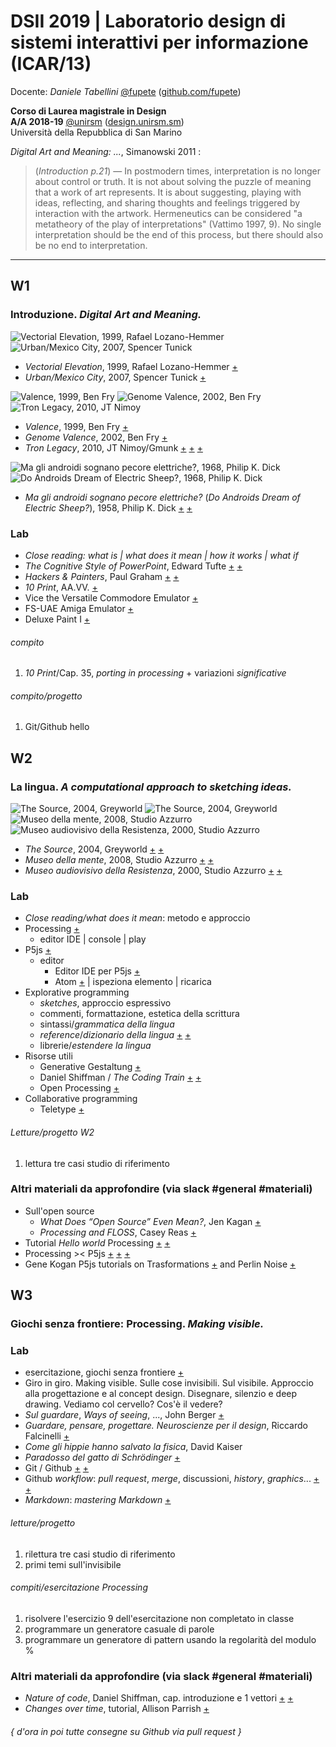 # DSII 2019 | Laboratorio design di sistemi interattivi per informazione (ICAR/13)

Docente: _Daniele Tabellini_ [@fupete](http://twitter.com/fupete) ([github.com/fupete](http://github.com/fupete))  

**Corso di Laurea magistrale in Design**   
**A/A 2018-19** [@unirsm](http://twitter.com/unirsm) ([design.unirsm.sm](http://design.unirsm.sm))  
Università della Repubblica di San Marino

_Digital Art and Meaning: ..._, Simanowski 2011 :
> (_Introduction p.21_) — In postmodern times, interpretation is no longer about control or truth. It is not about solving the puzzle of meaning that a work of art represents. It is about suggesting, playing with ideas, reflecting, and sharing thoughts and feelings triggered by interaction with the artwork. Hermeneutics can be considered "a metatheory of the play of interpretations" (Vattimo 1997, 9). No single interpretation should be the end of this process, but there should also be no end to interpretation.

----

## W1
### Introduzione. _Digital Art and Meaning._

![Vectorial Elevation, 1999, Rafael Lozano-Hemmer](http://i.imgur.com/BNxP95K.jpg?1) ![Urban/Mexico City, 2007, Spencer Tunick](http://i.imgur.com/XHkkirH.jpg?1)

- _Vectorial Elevation_, 1999, Rafael Lozano-Hemmer [+](http://www.lozano-hemmer.com/vectorial_elevation.php)
- _Urban/Mexico City_, 2007, Spencer Tunick [+](https://vimeo.com/6988932)

![Valence, 1999, Ben Fry](http://i.imgur.com/WMIEi1a.jpg?1) ![Genome Valence, 2002, Ben Fry](http://i.imgur.com/fF4a0Qs.jpg?1) ![Tron Legacy, 2010, JT Nimoy](http://i.imgur.com/dIy34wn.jpg?1)

- _Valence_, 1999, Ben Fry [+](http://benfry.com/valence/)
- _Genome Valence_, 2002, Ben Fry [+](http://benfry.com/genomevalence/)
- _Tron Legacy_, 2010, JT Nimoy/Gmunk [+](http://jtnimoy.net/item.php?handle=14881671-tron-legacy) [+](http://www.inventinginteractive.com/2011/03/02/interview-gmunk/) [+](https://gmunk.com/TRON-Solar-Sailor)

![Ma gli androidi sognano pecore elettriche?, 1968, Philip K. Dick](https://i.imgur.com/T5I4bKm.jpg?1) ![Do Androids Dream of Electric Sheep?, 1968, Philip K. Dick](https://i.imgur.com/q5K9FcL.jpg?1)

- _Ma gli androidi sognano pecore elettriche?_ (_Do Androids Dream of Electric Sheep?_), 1958, Philip K. Dick [+](https://it.wikipedia.org/wiki/Il_cacciatore_di_androidi) [+](https://en.wikipedia.org/wiki/Do_Androids_Dream_of_Electric_Sheep%3F)

### Lab
- _Close reading: what is | what does it mean | how it works | what if_
- _The Cognitive Style of PowerPoint_, Edward Tufte [+](http://www.edwardtufte.com/tufte/books_pp) [+](http://users.ha.uth.gr/tgd/pt0501/09/Tufte.pdf)
- _Hackers & Painters_, Paul Graham [+](http://www.paulgraham.com/hp.html) [+](http://paulgraham.com/hackpaint.html)
- _10 Print_, AA.VV. [+](http://www.10print.org)
- Vice the Versatile Commodore Emulator [+](http://vice-emu.sourceforge.net/)
- FS-UAE Amiga Emulator [+](http://fs-uae.net/)
- Deluxe Paint I [+](http://www.computerhistory.org/atchm/electronic-arts-deluxepaint-early-source-code/)

###### compito
1. _10 Print_/Cap. 35, _porting in processing_ + variazioni _significative_

###### compito/progetto
1. Git/Github hello



## W2
### La lingua. _A computational approach to sketching ideas._

![The Source, 2004, Greyworld](http://i.imgur.com/1n622Q0.jpg?1) ![The Source, 2004, Greyworld](http://i.imgur.com/kPVYKuO.jpg?1) ![Museo della mente, 2008, Studio Azzurro](http://i.imgur.com/reqRHOs.jpg?1) ![Museo audiovisivo della Resistenza, 2000, Studio Azzurro](http://i.imgur.com/Jf75XmS.jpg?1)

- _The Source_, 2004, Greyworld [+](https://en.wikipedia.org/wiki/Greyworld#The_Source_(2004)) [+](https://vimeo.com/10163398)
- _Museo della mente_, 2008, Studio Azzurro [+](http://www.studioazzurro.com/index.php?com_works=&view=detail&work_id=42&option=com_works&Itemid=22&lang=it) [+](http://www.museodellamente.it/it/)
- _Museo audiovisivo della Resistenza_, 2000, Studio Azzurro [+](http://www.studioazzurro.com/index.php?com_works=&view=detail&work_id=68&option=com_works&Itemid=22&lang=en) [+](https://vimeo.com/34843796)

### Lab
- _Close reading/what does it mean_: metodo e approccio
- Processing [+](http://www.processing.org)
  - editor IDE | console | play
- P5js [+](http://www.p5js.org)
  - editor 
    - Editor IDE per P5js [+](https://editor.p5js.org/)
    - Atom [+](https://atom.io/) | ispeziona elemento | ricarica
- Explorative programming
  - _sketches_, approccio espressivo
  - commenti, formattazione, estetica della scrittura
  - sintassi/_grammatica della lingua_
  - _reference_/_dizionario della lingua_ [+](http://www.processing.org/reference) [+](https://p5js.org/reference/)
  - librerie/_estendere la lingua_
- Risorse utili
  - Generative Gestaltung [+](http://www.generative-gestaltung.de/)
  - Daniel Shiffman / _The Coding Train_ [+](http://shiffman.net/) [+](http://thecodingtrain.com/)
  - Open Processing [+](https://www.openprocessing.org/)
- Collaborative programming
  - Teletype [+](http://teletype.atom.io)

###### Letture/progetto W2
1. lettura tre casi studio di riferimento

### Altri materiali da approfondire (via slack #general #materiali)
- Sull'open source
  - _What Does “Open Source” Even Mean?_, Jen Kagan [+](https://medium.com/@kenjagan/what-does-open-source-even-mean-6bd47befe696)
  - _Processing and FLOSS_, Casey Reas [+](https://medium.com/processing-foundation/processing-and-floss-d35aa4607f4c)
- Tutorial _Hello world_ Processing [+](http://hello.processing.org/) [+](https://vimeo.com/140600280)
- Processing >< P5js [+](https://github.com/processing/p5.js/wiki/Transitioning-from-Processing) [+](https://www.youtube.com/watch?v=AmlAiKsiy0o) [+](https://www.youtube.com/watch?v=AsjPJ5AWkDc)
- Gene Kogan P5js tutorials on Trasformations [+](http://genekogan.com/code/p5js-transformations/) and Perlin Noise [+](http://genekogan.com/code/p5js-perlin-noise/)



## W3
### Giochi senza frontiere: Processing. _Making visible._

### Lab
- esercitazione, giochi senza frontiere [+](https://github.com/dsii-2019-unirsm/archive/tree/master/2019/W3/esercitazione)
- Giro in giro. Making visible. Sulle cose invisibili. Sul visibile. Approccio alla progettazione e al concept design. Disegnare, silenzio e deep drawing. Vediamo col cervello? Cos'è il vedere? 
- _Sul guardare_, _Ways of seeing_, ..., John Berger [+](https://www.youtube.com/watch?v=0pDE4VX_9Kk)
- _Guardare, pensare, progettare. Neuroscienze per il design_, Riccardo Falcinelli [+](http://aiapzine.aiap.it/notizie/13565)
- _Come gli hippie hanno salvato la fisica_, David Kaiser
- _Paradosso del gatto di Schrödinger_ [+](https://it.wikipedia.org/wiki/Paradosso_del_gatto_di_Schr%C3%B6dinger)
- Git / Github [+](https://git-scm.com/) [+](https://github.com/)
- Github _workflow_: _pull request_, _merge_, discussioni, _history_, _graphics_... [+](https://guides.github.com/introduction/flow/) [+](https://guides.github.com/)
- _Markdown_: _mastering Markdown_ [+](https://guides.github.com/features/mastering-markdown/)

###### letture/progetto
1. rilettura tre casi studio di riferimento
2. primi temi sull'invisibile

###### compiti/esercitazione Processing
1. risolvere l'esercizio 9 dell'esercitazione non completato in classe
2. programmare un generatore casuale di parole
3. programmare un generatore di pattern usando la regolarità del modulo %

### Altri materiali da approfondire (via slack #general #materiali)
- _Nature of code_, Daniel Shiffman, cap. introduzione e 1 vettori [+](http://natureofcode.com/book/introduction/) [+](http://natureofcode.com/book/chapter-1-vectors/)
- _Changes over time_, tutorial, Allison Parrish [+](https://creative-coding.decontextualize.com/changes-over-time/)

###### { d'ora in poi tutte consegne su Github via _pull request_ }


